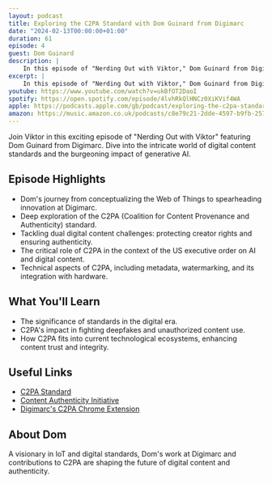 ```yaml
---
layout: podcast
title: Exploring the C2PA Standard with Dom Guinard from Digimarc
date: "2024-02-13T00:00:00+01:00"
duration: 61
episode: 4
guest: Dom Guinard
description: |
    In this episode of "Nerding Out with Viktor," Dom Guinard from Digimarc discusses the development and significance of the C2PA standard for digital content provenance and authenticity, its role in protecting creator rights and ensuring content integrity in the age of generative AI, and how it addresses challenges posed by deepfakes and unauthorized content use.
excerpt: |
    In this episode of "Nerding Out with Viktor," Dom Guinard from Digimarc discusses the development and significance of the C2PA standard for digital content provenance and authenticity, its role in protecting creator rights and ensuring content integrity in the age of generative AI, and how it addresses challenges posed by deepfakes and unauthorized content use.
youtube: https://www.youtube.com/watch?v=ukBfOT2DaoI
spotify: https://open.spotify.com/episode/4lvhRkQlHNCz0XiKVif4WA
apple: https://podcasts.apple.com/gb/podcast/exploring-the-c2pa-standard-with-dom-guinard-from-digimarc/id1722663295?i=1000639810961
amazon: https://music.amazon.co.uk/podcasts/c8e79c21-2dde-4597-b9fb-257ecbc2bf29/episodes/0b303d38-c449-470d-ac88-ce9369ed7bc5/nerding-out-with-viktor-exploring-the-c2pa-standard-with-dom-guinard-from-digimarc
---
```


Join Viktor in this exciting episode of "Nerding Out with Viktor" featuring Dom Guinard from Digimarc. Dive into the intricate world of digital content standards and the burgeoning impact of generative AI.

## Episode Highlights

* Dom's journey from conceptualizing the Web of Things to spearheading innovation at Digimarc.
* Deep exploration of the C2PA (Coalition for Content Provenance and Authenticity) standard.
* Tackling dual digital content challenges: protecting creator rights and ensuring authenticity.
* The critical role of C2PA in the context of the US executive order on AI and digital content.
* Technical aspects of C2PA, including metadata, watermarking, and its integration with hardware.

## What You'll Learn

* The significance of standards in the digital era.
* C2PA's impact in fighting deepfakes and unauthorized content use.
* How C2PA fits into current technological ecosystems, enhancing content trust and integrity.

## Useful Links

* [C2PA Standard](https://c2pa.org)
* [Content Authenticity Initiative](https://contentauthenticity.org)
* [Digimarc's C2PA Chrome Extension](https://chromewebstore.google.com/detail/c2pa-content-credentials/mjkaocdlpjmphfkjndocehcdhbigaafp?hl=en&pli=1)

## About Dom

A visionary in IoT and digital standards, Dom's work at Digimarc and contributions to C2PA are shaping the future of digital content and authenticity.